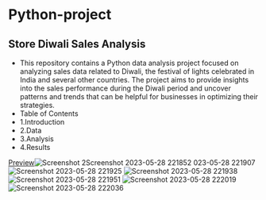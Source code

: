 # Python-project
## Store Diwali Sales Analysis
- This repository contains a Python data analysis project focused on analyzing sales data related to Diwali, the festival of lights celebrated in India and several other countries. The project aims to provide insights into the sales performance during the Diwali period and uncover patterns and trends that can be helpful for businesses in optimizing their strategies.
- Table of Contents
- 1.Introduction
- 2.Data
- 3.Analysis
- 4.Results

[Preview]()![Screenshot 2![Screenshot 2023-05-28 221852](https://github.com/kirtan2610/Python-project/assets/129333658/ae4b278a-583e-4617-b94e-e0f5cb249f7f)
023-05-28 221907](https://github.com/kirtan2610/Python-project/assets/129333658/b8e255bf-8418-4296-aef3-b3853c92a1d1)
![Screenshot 2023-05-28 221925](https://github.com/kirtan2610/Python-project/assets/129333658/bd90093c-2099-4f5d-93db-81cad3eabcd1)
![Screenshot 2023-05-28 221938](https://github.com/kirtan2610/Python-project/assets/129333658/b218bf71-3abb-4cf7-8e6b-a00a1dad40d5)
![Screenshot 2023-05-28 221951](https://github.com/kirtan2610/Python-project/assets/129333658/612930d7-3967-41da-a4c6-e17571a5d2e0)
![Screenshot 2023-05-28 222019](https://github.com/kirtan2610/Python-project/assets/129333658/9e0f3668-49f8-442b-b629-57f977449736)
![Screenshot 2023-05-28 222036](https://github.com/kirtan2610/Python-project/assets/129333658/682cb374-9075-43f4-a34d-28d712dfd957)
